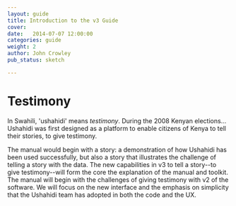 ```yaml
---
layout: guide
title: Introduction to the v3 Guide
cover: 
date:   2014-07-07 12:00:00
categories: guide
weight: 2
author: John Crowley
pub_status: sketch

---
```


# Testimony
In Swahili, 'ushahidi' means _testimony_. During the 2008 Kenyan elections... Ushahidi was first designed as a platform to 
enable citizens of Kenya to tell their stories, to give testimony.

The manual would begin with a story: a demonstration of how Ushahidi has been used successfully, but also a story that illustrates the challenge of telling a story with the data. The new capabilities in v3 to tell a story--to give testimony--will form the core the explanation of the manual and toolkit. The manual will begin with the challenges of giving testimony with v2 of the software. We will focus on the new interface and the emphasis on simplicity that the Ushahidi team has adopted in both the code and the UX.




